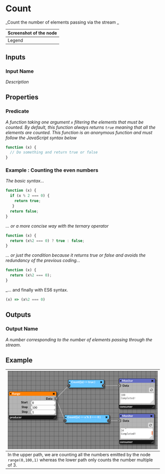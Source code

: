 # Count

_Count the number of elements passing via the stream _

| Screenshot of the node |
|------------------------|
|Legend|


## Inputs

### Input Name

_Description_

## Properties

### Predicate

_A function taking one argument `x` filtering the elements that must be counted._
_By default, this function always returns `true` meaning that all the elements are counted._
_This function is an anonymous function and must follow the JavaScript syntax below_

```javascript
function (x) {
  // Do something and return true or false
}
```

### Example : Counting the even numbers

_The basic syntax..._

```javascript
function (x) {
  if (x % 2 === 0) {
    return true;
   }
  return false;
}
```
_... or a more concise way with the ternary operator_

```javascript
function (x) {
  return (x%2 === 0) ? true : false;
}
```
_... or just the condition because it returns true or false and avoids the redundancy of the previous coding..._

```javascript
function (x) {
  return (x%2 === 0);
}
```

_... and finally with ES6 syntax. 

```javascript
(x) => (x%2 === 0)
```

## Outputs

### Output Name
_A number corresponding to the number of elements passing through the stream_.

## Example

| ![count.png](img/count_example.png) |
|-------------------------------------|
|In the upper path, we are counting all the numbers emitted by the node `range(0,100,1)` whereas the lower path only counts the number multiple of 3.|
